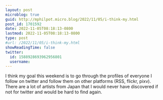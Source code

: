 ```yaml
---
layout: post
microblog: true
guid: http://mphilpot.micro.blog/2022/11/05/i-think-my.html
post_id: 1701592
date: 2022-11-05T08:18:13-0800
lastmod: 2022-11-05T08:18:13-0800
type: post
#url: /2022/11/05/i-think-my.html
showReadingTime: false
twitter:
  id: 1588928693962956801
  username: 
---
```

I think my goal this weekend is to go through the profiles of everyone I follow on twitter and follow them on other platforms (RSS, flickr, pixv). There are a lot of artists from Japan that I would never have discovered if not for twitter and would be hard to find again.

